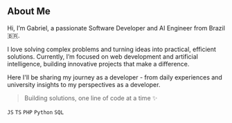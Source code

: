 ## About Me

Hi, I’m Gabriel, a passionate Software Developer and AI Engineer from Brazil 🇧🇷.

I love solving complex problems and turning ideas into practical, efficient solutions.
Currently, I’m focused on web development and artificial intelligence, building innovative projects that make a difference.

Here I'll be sharing my journey as a developer - from daily experiences and university insights to my perspectives as a developer.

> Building solutions, one line of code at a time ✨

`JS` `TS` `PHP` `Python` `SQL`
